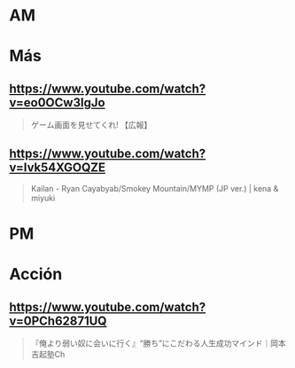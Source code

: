 # AM
# Más

## https://www.youtube.com/watch?v=eo0OCw3lgJo

> ゲーム画面を見せてくれ! 【広報】

## https://www.youtube.com/watch?v=Ivk54XGOQZE 

> Kailan - Ryan Cayabyab/Smokey Mountain/MYMP (JP ver.) | kena & miyuki 

# PM
# Acción

## https://www.youtube.com/watch?v=0PCh62871UQ

> 『俺より弱い奴に会いに行く』“勝ち”にこだわる人生成功マインド｜岡本吉起塾Ch 

